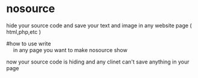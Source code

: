 # nosource
hide your source code and save your text and image in any website page   ( html,php,etc  ) 


#how to use 
write  
 <code> <script src="nosoruce.js"></script> </code>
 in any page you want to make nosource show


now your source code is hiding and any clinet can't save anything in your page 
